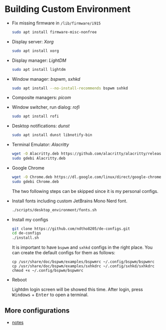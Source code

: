 # Building Custom Environment

- Fix missing firmware in `/lib/firmware/i915`

  ```sh
  sudo apt install firmware-misc-nonfree
  ```

- Display server: _Xorg_

  ```sh
  sudo apt install xorg
  ```

- Display manager: _LightDM_

  ```sh
  sudo apt install lightdm
  ```

- Window manager: _bspwm_, _sxhkd_

  ```sh
  sudo apt install --no-install-recommends bspwm sxhkd
  ```

- Composite managers: _picom_
- Window switcher, run dialog: _rofi_

  ```sh
  sudo apt install rofi
  ```

- Desktop notifications: _dunst_

  ```sh
  sudo apt install dunst libnotify-bin
  ```

- Terminal Emulator: _Alacritty_

  ```sh
  wget -O Alacritty.deb https://github.com/alacritty/alacritty/releases/download/v0.4.2/Alacritty-v0.4.2-ubuntu_18_04_amd64.deb
  sudo gdebi Alacritty.deb
  ```

- Google Chrome

  ```sh
  wget -O Chrome.deb https://dl.google.com/linux/direct/google-chrome-stable_current_amd64.deb
  sudo gdebi Chrome.deb
  ```

  The two following steps can be skipped since it is my personal configs.

- Install fonts including custom JetBrains Mono Nerd font.

  ```sh
  ./scripts/desktop_environment/fonts.sh
  ```

- Install my configs

  ```sh
  git clone https://github.com/ndtho8205/de-configs.git
  cd de-configs
  ./install.sh
  ```

  It is important to have `bspwm` and `sxhkd` configs in the right place. You
  can create the default configs for them as follows:

  ```
  cp /usr/share/doc/bspwm/examples/bspwmrc ~/.config/bspwm/bspwmrc
  cp /usr/share/doc/bspwm/examples/sxhkdrc ~/.config/sxhkd/sxhkdrc
  chmod +x ~/.config/bspwm/bspwmrc
  ```

- Reboot

  Lightdm login screen will be showed this time. After login, press
  <kbd>Windows</kbd> + <kbd>Enter</kbd> to open a terminal.

## More configurations

- [notes](./configurations.md)
